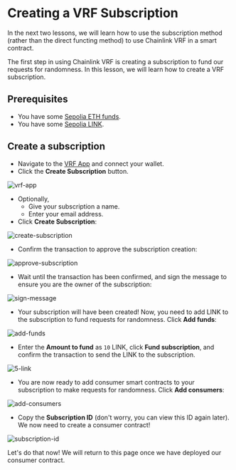 # Creating a VRF Subscription

In the next two lessons, we will learn how to use the subscription method (rather than the direct functing method) to use Chainlink VRF in a smart contract. 

The first step in using Chainlink VRF is creating a subscription to fund our requests for randomness. In this lesson, we will learn how to create a VRF subscription.

## Prerequisites 

- You have some [Sepolia ETH funds](https://faucets.chain.link/).
- You have some [Sepolia LINK](https://faucets.chain.link/).

## Create a subscription

- Navigate to the [VRF App](https://vrf.chain.link/) and connect your wallet.
- Click the **Create Subscription** button.

![vrf-app](../assets/vrf-app.png)

- Optionally,
    - Give your subscription a name.
    - Enter your email address.
- Click **Create Subscription**:

![create-subscription](../assets/create-subscription.png)

- Confirm the transaction to approve the subscription creation:

![approve-subscription](../assets/approve-subscription.png)

- Wait until the transaction has been confirmed, and sign the message to ensure you are the owner of the subscription:

![sign-message](../assets/sign-message.png)

- Your subscription will have been created! Now, you need to add LINK to the subscription to fund requests for randomness. Click **Add funds**:

![add-funds](../assets/add-funds.png)

- Enter the **Amount to fund** as `10` LINK, click **Fund subscription**, and confirm the transaction to send the LINK to the subscription.  

![5-link](../assets/5-link.png)

- You are now ready to add consumer smart contracts to your subscription to make requests for randomness. Click **Add consumers**:

![add-consumers](../assets/add-consumers.png)

- Copy the **Subscription ID** (don't worry, you can view this ID again later). We now need to create a consumer contract!

![subscription-id](../assets/subscription-id.png)

Let's do that now! We will return to this page once we have deployed our consumer contract.
